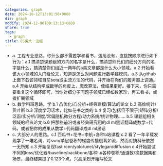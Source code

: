 ```yaml
---
categories: graph
date: 2024-10-12T13:01:56+0800
dir: graph
modify: 2024-12-06T00:13:13+0800
share: true
tags:
  - graph
title: CS类大一进组
---
```


- a. 工程专业思路。你什么都不需要学和看书，蛋用没有，直接按顺序进行如下行为：a.1 搞清楚课题组的方向的名字是什么，搞清楚师兄们的细分方向的名字是什么，搞清楚你们组近一两年的a类文章都是什么大小领域。a.2 开始看该大小领域的入门级论文，知道是怎么对问题进行数学建模的。a.3 从github上面下载该领域目前sota或主流方法的代码，并开始在你们的服务器上调通。a.4 开始从结构学或数学的角度上，魔改算法，使结果更好。接下来，你只需要重复这个循环即可，当你对细分子问题子领域已经如数家珍，再去看书，或者扩展领域
- b. 数学科班思路。学 b.1 凸优化/凸分析+经典建模/算法的论文 b.2 高维统计/贝叶斯 b.3 深度学习话术，比如花书之类的 b.4 复习(包括但不限于)矩阵分析/泛函/实分析/测度/常偏随机微分方程/动力系统/统计物理…… b.5 课题组相关领域的经典论文 b.6 把那些前沿或者经典研究用的dl ml黑话翻译成数学+代码，或者把你的成果从数学+代码翻译成dl ml黑话
- c. 大部分人的思路。c.1 西瓜书+花书+李航+各种b站课程 c.2 看了一年半载发现学了一堆名词，对svm/单层卷积的梯度传播倒背如流，然而对搞科研依然一无所知 c.3 开始复现fast rcnn/yolo/unet/stylegan/diffusion c.4开始尝试不同的loss/优化器/baseline/backbone/各种lu/各种卷积/通道数/换数据集和场景，最终结果提了0.123个点，兴高采烈开始写论文